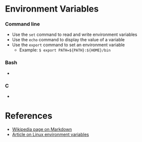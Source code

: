 Environment Variables
=====================

### Command line

  * Use the `set` command to read and write environment variables
  * Use the `echo` command to display the value of a variable
  * Use the `export` command to set an environment variable
    * Example: `$ export PATH=${PATH}:${HOME}/bin`

### Bash

  * 

### C

  *

References
==========

  * [Wikipedia page on Markdown](http://en.wikipedia.org/wiki/Markdown)
  * [Article on Linux environment variables](http://www.cyberciti.biz/faq/set-environment-variable-linux/)
